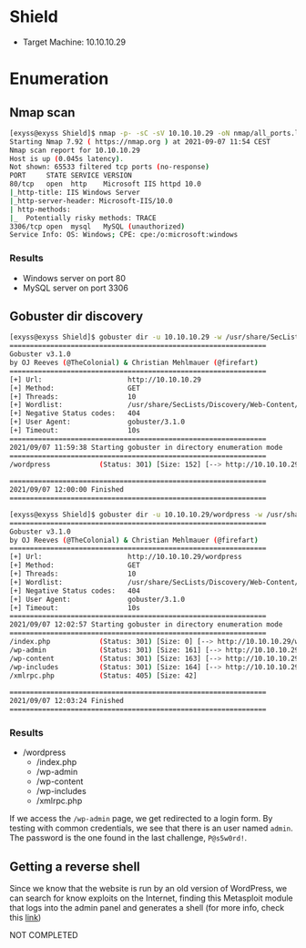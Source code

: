 # Shield

- Target Machine: 10.10.10.29

# Enumeration

## Nmap scan

```bash
[exyss@exyss Shield]$ nmap -p- -sC -sV 10.10.10.29 -oN nmap/all_ports.log
Starting Nmap 7.92 ( https://nmap.org ) at 2021-09-07 11:54 CEST
Nmap scan report for 10.10.10.29
Host is up (0.045s latency).
Not shown: 65533 filtered tcp ports (no-response)
PORT     STATE SERVICE VERSION
80/tcp   open  http    Microsoft IIS httpd 10.0
|_http-title: IIS Windows Server
|_http-server-header: Microsoft-IIS/10.0
| http-methods: 
|_  Potentially risky methods: TRACE
3306/tcp open  mysql   MySQL (unauthorized)
Service Info: OS: Windows; CPE: cpe:/o:microsoft:windows
```

### Results

- Windows server on port 80
- MySQL server on port 3306

## Gobuster dir discovery

```bash
[exyss@exyss Shield]$ gobuster dir -u 10.10.10.29 -w /usr/share/SecLists/Discovery/Web-Content/common.txt -o gobuster/dir_discovery.log
===============================================================
Gobuster v3.1.0
by OJ Reeves (@TheColonial) & Christian Mehlmauer (@firefart)
===============================================================
[+] Url:                     http://10.10.10.29
[+] Method:                  GET
[+] Threads:                 10
[+] Wordlist:                /usr/share/SecLists/Discovery/Web-Content/common.txt
[+] Negative Status codes:   404
[+] User Agent:              gobuster/3.1.0
[+] Timeout:                 10s
===============================================================
2021/09/07 11:59:38 Starting gobuster in directory enumeration mode
===============================================================
/wordpress            (Status: 301) [Size: 152] [--> http://10.10.10.29/wordpress/]
                                                                                   
===============================================================
2021/09/07 12:00:00 Finished
===============================================================

[exyss@exyss Shield]$ gobuster dir -u 10.10.10.29/wordpress -w /usr/share/SecLists/Discovery/Web-Content/common.txt -o gobuster/dir_discovery2.log
===============================================================
Gobuster v3.1.0
by OJ Reeves (@TheColonial) & Christian Mehlmauer (@firefart)
===============================================================
[+] Url:                     http://10.10.10.29/wordpress
[+] Method:                  GET
[+] Threads:                 10
[+] Wordlist:                /usr/share/SecLists/Discovery/Web-Content/common.txt
[+] Negative Status codes:   404
[+] User Agent:              gobuster/3.1.0
[+] Timeout:                 10s
===============================================================
2021/09/07 12:02:57 Starting gobuster in directory enumeration mode
===============================================================
/index.php            (Status: 301) [Size: 0] [--> http://10.10.10.29/wordpress/]
/wp-admin             (Status: 301) [Size: 161] [--> http://10.10.10.29/wordpress/wp-admin/]
/wp-content           (Status: 301) [Size: 163] [--> http://10.10.10.29/wordpress/wp-content/]
/wp-includes          (Status: 301) [Size: 164] [--> http://10.10.10.29/wordpress/wp-includes/]
/xmlrpc.php           (Status: 405) [Size: 42]                                                 
                                                                                               
===============================================================
2021/09/07 12:03:24 Finished
===============================================================

```

### Results

- /wordpress
    - /index.php
    - /wp-admin
    - /wp-content
    - /wp-includes
    - /xmlrpc.php

If we access the `/wp-admin` page, we get redirected to a login form. By testing with common credentials, we see that there is an user named `admin`. The password is the one found in the last challenge, `P@s5w0rd!`.

## Getting a reverse shell

Since we know that the website is run by an old version of WordPress, we can search for know exploits on the Internet, finding this Metasploit module that logs into the admin panel and generates a shell (for more info, check this [link](https://www.hackingarticles.in/wordpress-reverse-shell/))

NOT COMPLETED